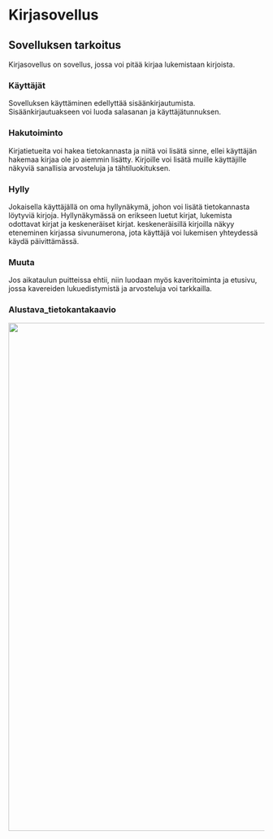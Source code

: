 # Kirjasovellus

## Sovelluksen tarkoitus
Kirjasovellus on sovellus, jossa voi pitää kirjaa lukemistaan kirjoista. 

### Käyttäjät
Sovelluksen käyttäminen edellyttää sisäänkirjautumista. Sisäänkirjautuakseen voi luoda salasanan ja käyttäjätunnuksen. 

### Hakutoiminto
Kirjatietueita voi hakea tietokannasta ja niitä voi lisätä sinne, ellei käyttäjän hakemaa kirjaa ole jo aiemmin lisätty. Kirjoille voi lisätä muille käyttäjille näkyviä sanallisia arvosteluja ja tähtiluokituksen.

### Hylly
Jokaisella käyttäjällä on oma hyllynäkymä, johon voi lisätä tietokannasta löytyviä kirjoja. Hyllynäkymässä on erikseen luetut kirjat, lukemista odottavat kirjat ja keskeneräiset kirjat. keskeneräisillä kirjoilla näkyy eteneminen kirjassa sivunumerona, jota käyttäjä voi lukemisen yhteydessä käydä päivittämässä.

### Muuta
Jos aikataulun puitteissa ehtii, niin luodaan myös kaveritoiminta ja etusivu, jossa kavereiden lukuedistymistä ja arvosteluja voi tarkkailla.

### Alustava_tietokantakaavio
<img src="https://github.com/Juboskar/tsoha-projekti/blob/master/alustava_tietokantakaavio/.png" width="1000">
